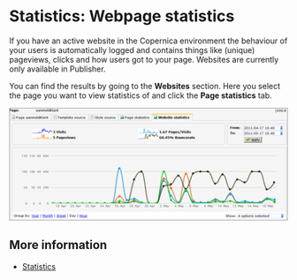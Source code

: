 # Statistics: Webpage statistics

If you have an active website in the Copernica environment the behaviour 
of your users is automatically logged and contains things like (unique) pageviews, 
clicks and how users got to your page. Websites are currently only available 
in Publisher.

You can find the results by going to the **Websites** section. Here you 
select the page you want to view statistics of and click the **Page statistics** 
tab.

![](../images/websitestatistieken.png)

## More information

* [Statistics](./statistics)
